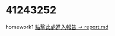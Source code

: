 # 41243252            <!-- ← 這裡放你的學號，純數字 -->

homework1
<a href="https://github.com/CHENGJUI-TSAI/Homework/edit/main/Homework/report.md">點擊此處進入報告 -> report.md </a>
